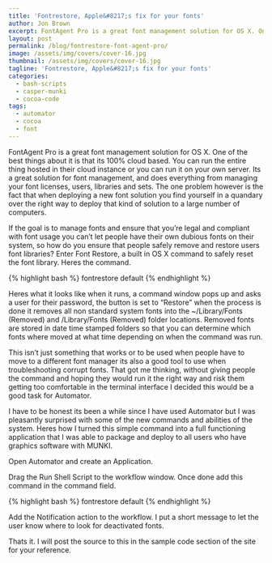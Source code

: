 ```yaml
---
title: 'Fontrestore, Apple&#8217;s fix for your fonts'
author: Jon Brown
excerpt: FontAgent Pro is a great font management solution for OS X. One of the best things about it is that its 100% cloud based. You can run the entire thing hosted in their cloud instance or you can run it on your own server. Its a great solution for font management, and does everything from managing your font licenses, users, libraries and sets. The one problem however is the fact that when deploying a new font solution you find yourself in a quandary over the right way to deploy that kind of solution to a large number of computers.
layout: post
permalink: /blog/fontrestore-font-agent-pro/
image: /assets/img/covers/cover-16.jpg
thumbnail: /assets/img/covers/cover-16.jpg
tagline: 'Fontrestore, Apple&#8217;s fix for your fonts'
categories:
  - bash-scripts
  - casper-munki
  - cocoa-code
tags:
  - automator
  - cocoa
  - font
---
```

FontAgent Pro is a great font management solution for OS X. One of the best things about it is that its 100% cloud based. You can run the entire thing hosted in their cloud instance or you can run it on your own server. Its a great solution for font management, and does everything from managing your font licenses, users, libraries and sets. The one problem however is the fact that when deploying a new font solution you find yourself in a quandary over the right way to deploy that kind of solution to a large number of computers. 

If the goal is to manage fonts and ensure that you&#8217;re legal and compliant with font usage you can&#8217;t let people have their own dubious fonts on their system, so how do you ensure that people safely remove and restore users font libraries? Enter Font Restore, a built in OS X command to safely reset the font library. Heres the command.

{% highlight bash %}
fontrestore default
{% endhighlight %}

Heres what it looks like when it runs, a command window pops up and asks a user for their password, the button is set to &#8220;Restore&#8221; when the process is done it removes all non standard system fonts into the ~/Library/Fonts (Removed) and /Library/Fonts (Removed) folder locations. Removed fonts are stored in date time stamped folders so that you can determine which fonts where moved at what time depending on when the command was run.

This isn&#8217;t just something that works or to be used when people have to move to a different font manager its also a good tool to use when troubleshooting corrupt fonts. That got me thinking, without giving people the command and hoping they would run it the right way and risk them getting too comfortable in the terminal interface I decided this would be a good task for Automator. 

I have to be honest its been a while since I have used Automator but I was pleasantly surprised with some of the new commands and abilities of the system. Heres how I turned this simple command into a full functioning application that I was able to package and deploy to all users who have graphics software with MUNKI.

Open Automator and create an Application. 

Drag the Run Shell Script to the workflow window. Once done add this command in the command field. 

{% highlight bash %}
fontrestore default
{% endhighlight %}

Add the Notification action to the workflow. I put a short message to let the user know where to look for deactivated fonts. 

Thats it. I will post the source to this in the sample code section of the site for your reference.

